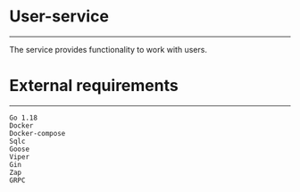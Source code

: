 # User-service
***
The service provides functionality to work with users.

# External requirements
***
    Go 1.18
    Docker
    Docker-compose
    Sqlc
    Goose
    Viper
    Gin
    Zap
    GRPC

